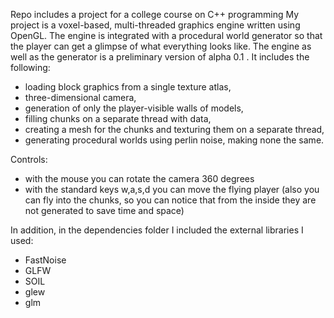 Repo includes a project for a college course on C++ programming
My project is a voxel-based, multi-threaded graphics engine written using OpenGL. The engine is integrated with a procedural world generator so that the player can get a glimpse of what everything looks like.
The engine as well as the generator is a preliminary version of alpha 0.1 . It includes the following:
- loading block graphics from a single texture atlas,
- three-dimensional camera,
- generation of only the player-visible walls of models,
- filling chunks on a separate thread with data,
- creating a mesh for the chunks and texturing them on a separate thread,
- generating procedural worlds using perlin noise, making none the same.

Controls:
- with the mouse you can rotate the camera 360 degrees
- with the standard keys w,a,s,d you can move the flying player (also you can fly into the chunks, so you can notice that from the inside they are not generated to save time and space)

In addition, in the dependencies folder I included the external libraries I used:
- FastNoise
- GLFW
- SOIL
- glew
- glm
